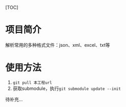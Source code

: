 [TOC]

# 项目简介

解析常用的多种格式文件：json、xml、excel、txt等

# 使用方法
1. `git pull 本工程url`
2. 获取submodule，执行`git submodule update --init`

待补充...
